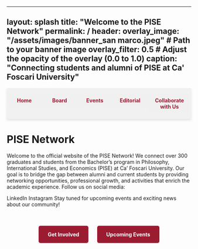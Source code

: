 ----
layout: splash
title: "Welcome to the PISE Network"
permalink: /
header:
  overlay_image: "/assets/images/banner_san marco.jpeg" # Path to your banner image
  overlay_filter: 0.5 # Adjust the opacity of the overlay (0.0 to 1.0)
  caption: "Connecting students and alumni of PISE at Ca' Foscari University"
---

<nav class="custom-nav">
  <ul>
    <li><a href="{{ site.baseurl }}/">Home</a></li>
    <li><a href="{{ site.baseurl }}/board/">Board</a></li>
    <li><a href="{{ site.baseurl }}/events/">Events</a></li>
    <li><a href="{{ site.baseurl }}/editorial/">Editorial</a></li>
    <li><a href="{{ site.baseurl }}/collaborate/">Collaborate with Us</a></li>
  </ul>
</nav>
<div style="margin-top: 20px;"></div>

# PISE Network
Welcome to the official website of the PISE Network! We connect over 300 graduates and students from the Bachelor’s program in Philosophy, International Studies, and Economics (PISE) at Ca’ Foscari University. Our goal is to bridge the gap between alumni and current students by providing networking opportunities, professional growth, and activities that enrich the academic experience. Follow us on social media:

LinkedIn
Instagram Stay tuned for upcoming events and exciting news about our community!

<div class="cta-container">
  <a href="{{ site.baseurl }}/collaborate/" class="cta-button">Get Involved</a>
  <a href="{{ site.baseurl }}/events/" class="cta-button">Upcoming Events</a>
</div>

<style>
  .custom-nav {
    display: flex;
    justify-content: space-evenly;
    align-items: center;
    width: 100%;
    position: sticky;
    top: 0;
    background-color: rgba(240, 240, 240, 0.9);
    padding: 15px 0;
    box-shadow: 0px 4px 6px rgba(0, 0, 0, 0.1);
    z-index: 10;
  }
  .custom-nav ul {
    display: flex;
    width: 100%;
    list-style: none;
    margin: 0;
    padding: 0;
  }
  .custom-nav li {
    flex: 1;
    text-align: center;
  }
  .custom-nav a {
    display: block;
    color: #9b1c31;
    background-color: rgba(240, 240, 240, 0.9);
    text-decoration: none;
    padding: 10px 20px;
    margin: 0;
    border-radius: 5px;
    font-weight: bold;
    transition: background-color 0.3s, transform 0.2s;
  }
  .custom-nav a:hover {
    background-color: #e3c8c1;
    transform: scale(1.05);
  }

  .cta-container {
    text-align: center;
    margin: 40px 0;
  }
  .cta-button {
    display: inline-block;
    margin: 10px;
    padding: 15px 25px;
    background-color: #9b1c31;
    color: #fff;
    text-decoration: none;
    font-weight: bold;
    border-radius: 5px;
    transition: background-color 0.3s, transform 0.3s;
  }
  .cta-button:hover {
    background-color: #e3c8c1;
    transform: scale(1.1);
  }
</style>
